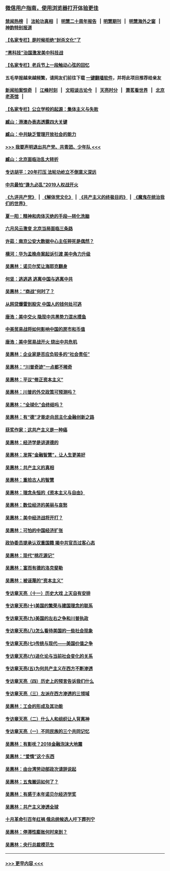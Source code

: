 ### [微信用户指南，使用浏览器打开体验更佳](https://github.com/gfw-breaker/banned-news1/blob/master/indexes/wechat-guide.md?t=0)
#### [禁闻热榜](热点新闻.md?t=0)  &nbsp;&nbsp;|&nbsp;&nbsp; [法轮功真相](https://github.com/gfw-breaker/truth/blob/master/README.md?t=0) &nbsp;&nbsp;|&nbsp;&nbsp; [明慧二十周年报告](https://github.com/gfw-breaker/mh-reports/blob/master/README.md?t=0) &nbsp;&nbsp;|&nbsp;&nbsp;[明慧期刊](https://github.com/gfw-breaker/mh-qikan) &nbsp;&nbsp;|&nbsp;&nbsp; [明慧海外之窗](https://github.com/gfw-breaker/mh-news/blob/master/README.md?t=0) &nbsp;&nbsp;|&nbsp;&nbsp; [神韵特别报道](https://github.com/gfw-breaker/mh-news/blob/master/shenyun.md?t=0)
#### [【名家专栏】是时候拒绝“封杀文化”了](../pages/nsc423/n11814093.md?t=02161155) 
#### [“黑科技”治国激发美中科技战](../pages/nsc423/n11638056.md?t=02161155) 
#### [【名家专栏】老兵节上一段触动心弦的回忆](../pages/nsc423/n11646016.md?t=02161155) 
#### 五毛举报越来越频繁，请网友们前往下载 [一键翻墙软件](https://github.com/gfw-breaker/ssr-accounts)，并将此项目推荐给亲友
#### [新闻拍案惊奇](https://github.com/gfw-breaker/banned-news1/blob/master/pages/link4.md) &nbsp;&nbsp;|&nbsp;&nbsp; [江峰时刻](https://github.com/gfw-breaker/banned-news1/blob/master/pages/link4.md) &nbsp;&nbsp;|&nbsp;&nbsp; [文昭谈古论今](https://github.com/gfw-breaker/banned-news1/blob/master/pages/link4.md) &nbsp;&nbsp;|&nbsp;&nbsp; [天亮时分](https://github.com/gfw-breaker/banned-news1/blob/master/pages/link4.md) &nbsp;&nbsp;|&nbsp;&nbsp; [萧茗看世界](https://github.com/gfw-breaker/banned-news1/blob/master/pages/link4.md) &nbsp;&nbsp;|&nbsp;&nbsp; [北京老茶馆](https://github.com/gfw-breaker/banned-news1/blob/master/pages/link4.md) &nbsp;&nbsp;|&nbsp;&nbsp; 
#### [【名家专栏】公立学校的起源：集体主义与失败](../pages/nsc423/n11601833.md?t=02161155) 
#### [臧山：港澳办表态透露四大关键](../pages/nsc423/n11421628.md?t=02161155) 
#### [臧山：中共缺乏管理开放社会的能力](../pages/nsc423/n11407457.md?t=02161155) 
#### [>>> 我要声明退出共产党、共青团、少年队 <<<](https://github.com/begood0513/goodnews/blob/master/quit/letter.md) 
#### [臧山：北京面临治乱大转折](../pages/nsc423/n11406895.md?t=02161155) 
#### [专访胡平：20年打压 法轮功屹立不倒意义深远](../pages/nsc423/n11398800.md?t=02161155) 
#### [中共最怕“逢九必乱”2019人权战开火](../pages/nsc423/n11385248.md?t=02161155) 
#### [《九评共产党》](https://github.com/begood0513/9ping.md/blob/master/README.md) &nbsp;|&nbsp; [《解体党文化》](../../../../jtdwh.md/blob/master/README.md)  &nbsp;|&nbsp; [《共产主义的终极目的》](../../../../gczydzjmd.md/blob/master/README.md) &nbsp;|&nbsp; [《魔鬼在统治我们的世界》](../../../../mgztzwmdsj.md/blob/master/README.md) 
#### [夏一阳：精神和肉体灭绝的手段—转化洗脑](../pages/nsc423/n11368250.md?t=02161155) 
#### [六月风云激变 北京当局面临三条路](../pages/nsc423/n11313668.md?t=02161155) 
#### [许茹：南京公安大数据中心主任猝死是偶然？](../pages/nsc423/n11064744.md?t=02161155) 
#### [横河：华为孟晚舟案起诉引渡 美中角力升级](../pages/nsc423/n11027230.md?t=02161155) 
#### [吴惠林：诺贝尔奖让海耶克翻身](../pages/nsc423/n10890049.md?t=02161155) 
#### [何坚：逃逃逃 逃离中国与逃离中共](../pages/nsc423/n10592891.md?t=02161155) 
#### [吴惠林：“商战”何时了？](../pages/nsc423/n10573558.md?t=02161155) 
#### [从网贷爆雷到股灾 中国人的钱何处可逃](../pages/nsc423/n10572800.md?t=02161155) 
#### [唐浩：美中交火 隐现中共黑势力混水摸鱼](../pages/nsc423/n10544040.md?t=02161155) 
#### [中美贸易战将如何影响中国的房市和币值](../pages/nsc423/n10543697.md?t=02161155) 
#### [唐浩：美中贸易战开火 烧出中共危机](../pages/nsc423/n10540126.md?t=02161155) 
#### [吴惠林：企业家是否应负较多的“社会责任”](../pages/nsc423/n10535022.md?t=02161155) 
#### [吴惠林：“川普奇迹”一点都不稀奇](../pages/nsc423/n10512808.md?t=02161155) 
#### [吴惠林：平议“修正资本主义”](../pages/nsc423/n10495724.md?t=02161155) 
#### [吴惠林：川普的外交政策可预测吗？](../pages/nsc423/n10462387.md?t=02161155) 
#### [吴惠林：“全球化”会终结吗？](../pages/nsc423/n10452838.md?t=02161155) 
#### [吴惠林：有“德”才能走向民主化金融创新之路](../pages/nsc423/n10432292.md?t=02161155) 
#### [获奖作家：这共产主义是一种癌](../pages/nsc423/n10431541.md?t=02161155) 
#### [吴惠林：经济学是讲道德的](../pages/nsc423/n10398014.md?t=02161155) 
#### [吴惠林：发挥“金融智慧”，让人生更美好](../pages/nsc423/n10375019.md?t=02161155) 
#### [吴惠林：共产主义的真相](../pages/nsc423/n10351394.md?t=02161155) 
#### [吴惠林：重拾古人的智慧](../pages/nsc423/n10337691.md?t=02161155) 
#### [吴惠林：理念永恒的《资本主义与自由》](../pages/nsc423/n10316274.md?t=02161155) 
#### [吴惠林：数位经济的美丽与哀愁](../pages/nsc423/n10292946.md?t=02161155) 
#### [吴惠林：美中经济战将开打？](../pages/nsc423/n10258825.md?t=02161155) 
#### [吴惠林：可怕的中国经济扩张](../pages/nsc423/n10219147.md?t=02161155) 
#### [政协委员提承认双重国籍 揭中共官员过客心态](../pages/nsc423/n10208809.md?t=02161155) 
#### [吴惠林：现代“桃花源记”](../pages/nsc423/n10185234.md?t=02161155) 
#### [吴惠林：富而有德的洛克斐勒](../pages/nsc423/n10142264.md?t=02161155) 
#### [吴惠林：被诬蔑的“资本主义”](../pages/nsc423/n10124816.md?t=02161155) 
#### [专访章天亮（十一）历史大戏 上天自有安排](../pages/nsc423/n10094905.md?t=02161155) 
#### [专访章天亮(十)美国的繁荣与建国理念的联系](../pages/nsc423/n10094899.md?t=02161155) 
#### [专访章天亮(九)美国的左右之争和川普执政](../pages/nsc423/n10094889.md?t=02161155) 
#### [专访章天亮(八)怎么看待美国的一些社会现象](../pages/nsc423/n10094857.md?t=02161155) 
#### [专访章天亮(七)传统与现代——美国价值之争](../pages/nsc423/n10093140.md?t=02161155) 
#### [专访章天亮(六)进化论与当前社会变化的关系](../pages/nsc423/n10092036.md?t=02161155) 
#### [专访章天亮(五)为何共产主义在西方不断渗透](../pages/nsc423/n10083620.md?t=02161155) 
#### [专访章天亮（四）历史上的预言告诉我们什么](../pages/nsc423/n10083606.md?t=02161155) 
#### [专访章天亮（三）左派在西方渗透的三领域](../pages/nsc423/n10081115.md?t=02161155) 
#### [吴惠林：工会的形成及其功能](../pages/nsc423/n10080633.md?t=02161155) 
#### [专访章天亮（二）什么人和组织让人背离神](../pages/nsc423/n10076637.md?t=02161155) 
#### [专访章天亮（一）不同民族的三个共同记忆](../pages/nsc423/n10074188.md?t=02161155) 
#### [吴惠林：有影呒？2018金融泡沫大地震](../pages/nsc423/n10040534.md?t=02161155) 
#### [吴惠林：“爱情”这个东西](../pages/nsc423/n10019423.md?t=02161155) 
#### [吴惠林：由台湾劳动部政次请辞说起](../pages/nsc423/n9979679.md?t=02161155) 
#### [吴惠林：五鬼搬运如何了？](../pages/nsc423/n9925338.md?t=02161155) 
#### [吴惠林：有感于本年诺贝尔经济学奖](../pages/nsc423/n9871883.md?t=02161155) 
#### [吴惠林：共产主义渗透全球](../pages/nsc423/n9812748.md?t=02161155) 
#### [十月革命引百年红祸 俄总统候选人吁下葬列宁](../pages/nsc423/n9810182.md?t=02161155) 
#### [吴惠林：停滞性膨胀何时来到？](../pages/nsc423/n9764136.md?t=02161155) 
#### [吴惠林：央行总裁模范生](../pages/nsc423/n9728134.md?t=02161155) 

----
#### [ >>> 更早内容 <<< ](../indexes/nsc423-earlier.md)
